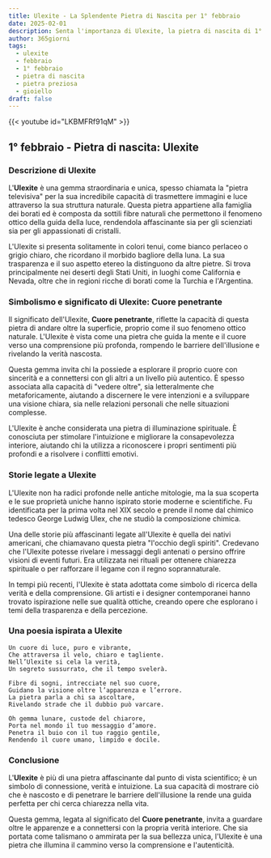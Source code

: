 ```yaml
---
title: Ulexite - La Splendente Pietra di Nascita per 1° febbraio
date: 2025-02-01
description: Senta l'importanza di Ulexite, la pietra di nascita di 1° febbraio che simboleggia Cuore penetrante. Lasci che la sua bellezza e il suo significato illuminino la sua giornata.
author: 365giorni
tags:
  - ulexite
  - febbraio
  - 1° febbraio
  - pietra di nascita
  - pietra preziosa
  - gioiello
draft: false
---
```


{{< youtube id="LKBMFRf91qM" >}}

## 1° febbraio - Pietra di nascita: Ulexite

### Descrizione di Ulexite

L'**Ulexite** è una gemma straordinaria e unica, spesso chiamata la "pietra televisiva" per la sua incredibile capacità di trasmettere immagini e luce attraverso la sua struttura naturale. Questa pietra appartiene alla famiglia dei borati ed è composta da sottili fibre naturali che permettono il fenomeno ottico della guida della luce, rendendola affascinante sia per gli scienziati sia per gli appassionati di cristalli.

L'Ulexite si presenta solitamente in colori tenui, come bianco perlaceo o grigio chiaro, che ricordano il morbido bagliore della luna. La sua trasparenza e il suo aspetto etereo la distinguono da altre pietre. Si trova principalmente nei deserti degli Stati Uniti, in luoghi come California e Nevada, oltre che in regioni ricche di borati come la Turchia e l'Argentina.

### Simbolismo e significato di Ulexite: Cuore penetrante

Il significato dell'Ulexite, **Cuore penetrante**, riflette la capacità di questa pietra di andare oltre la superficie, proprio come il suo fenomeno ottico naturale. L'Ulexite è vista come una pietra che guida la mente e il cuore verso una comprensione più profonda, rompendo le barriere dell'illusione e rivelando la verità nascosta.

Questa gemma invita chi la possiede a esplorare il proprio cuore con sincerità e a connettersi con gli altri a un livello più autentico. È spesso associata alla capacità di "vedere oltre", sia letteralmente che metaforicamente, aiutando a discernere le vere intenzioni e a sviluppare una visione chiara, sia nelle relazioni personali che nelle situazioni complesse.

L'Ulexite è anche considerata una pietra di illuminazione spirituale. È conosciuta per stimolare l'intuizione e migliorare la consapevolezza interiore, aiutando chi la utilizza a riconoscere i propri sentimenti più profondi e a risolvere i conflitti emotivi.

### Storie legate a Ulexite

L'Ulexite non ha radici profonde nelle antiche mitologie, ma la sua scoperta e le sue proprietà uniche hanno ispirato storie moderne e scientifiche. Fu identificata per la prima volta nel XIX secolo e prende il nome dal chimico tedesco George Ludwig Ulex, che ne studiò la composizione chimica.

Una delle storie più affascinanti legate all'Ulexite è quella dei nativi americani, che chiamavano questa pietra "l'occhio degli spiriti". Credevano che l'Ulexite potesse rivelare i messaggi degli antenati o persino offrire visioni di eventi futuri. Era utilizzata nei rituali per ottenere chiarezza spirituale o per rafforzare il legame con il regno soprannaturale.

In tempi più recenti, l'Ulexite è stata adottata come simbolo di ricerca della verità e della comprensione. Gli artisti e i designer contemporanei hanno trovato ispirazione nelle sue qualità ottiche, creando opere che esplorano i temi della trasparenza e della percezione.

### Una poesia ispirata a Ulexite

```
Un cuore di luce, puro e vibrante,  
Che attraversa il velo, chiaro e tagliente.  
Nell’Ulexite si cela la verità,  
Un segreto sussurrato, che il tempo svelerà.  

Fibre di sogni, intrecciate nel suo cuore,  
Guidano la visione oltre l’apparenza e l’errore.  
La pietra parla a chi sa ascoltare,  
Rivelando strade che il dubbio può varcare.  

Oh gemma lunare, custode del chiarore,  
Porta nel mondo il tuo messaggio d’amore.  
Penetra il buio con il tuo raggio gentile,  
Rendendo il cuore umano, limpido e docile.
```

### Conclusione

L'**Ulexite** è più di una pietra affascinante dal punto di vista scientifico; è un simbolo di connessione, verità e intuizione. La sua capacità di mostrare ciò che è nascosto e di penetrare le barriere dell'illusione la rende una guida perfetta per chi cerca chiarezza nella vita.

Questa gemma, legata al significato del **Cuore penetrante**, invita a guardare oltre le apparenze e a connettersi con la propria verità interiore. Che sia portata come talismano o ammirata per la sua bellezza unica, l'Ulexite è una pietra che illumina il cammino verso la comprensione e l'autenticità.